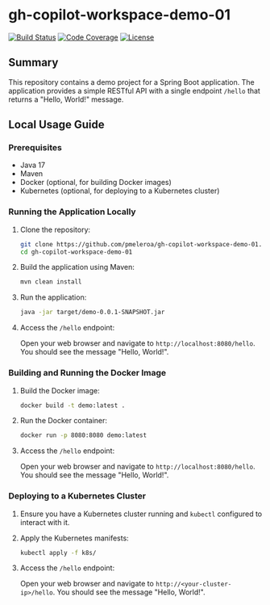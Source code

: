 # gh-copilot-workspace-demo-01

[![Build Status](https://github.com/pmeleroa/gh-copilot-workspace-demo-01/actions/workflows/ci.yml/badge.svg)](https://github.com/pmeleroa/gh-copilot-workspace-demo-01/actions/workflows/ci.yml)
[![Code Coverage](https://img.shields.io/codecov/c/github/pmeleroa/gh-copilot-workspace-demo-01)](https://codecov.io/gh/pmeleroa/gh-copilot-workspace-demo-01)
[![License](https://img.shields.io/github/license/pmeleroa/gh-copilot-workspace-demo-01)](https://github.com/pmeleroa/gh-copilot-workspace-demo-01/blob/main/LICENSE)

## Summary

This repository contains a demo project for a Spring Boot application. The application provides a simple RESTful API with a single endpoint `/hello` that returns a "Hello, World!" message.

## Local Usage Guide

### Prerequisites

- Java 17
- Maven
- Docker (optional, for building Docker images)
- Kubernetes (optional, for deploying to a Kubernetes cluster)

### Running the Application Locally

1. Clone the repository:

   ```bash
   git clone https://github.com/pmeleroa/gh-copilot-workspace-demo-01.git
   cd gh-copilot-workspace-demo-01
   ```

2. Build the application using Maven:

   ```bash
   mvn clean install
   ```

3. Run the application:

   ```bash
   java -jar target/demo-0.0.1-SNAPSHOT.jar
   ```

4. Access the `/hello` endpoint:

   Open your web browser and navigate to `http://localhost:8080/hello`. You should see the message "Hello, World!".

### Building and Running the Docker Image

1. Build the Docker image:

   ```bash
   docker build -t demo:latest .
   ```

2. Run the Docker container:

   ```bash
   docker run -p 8080:8080 demo:latest
   ```

3. Access the `/hello` endpoint:

   Open your web browser and navigate to `http://localhost:8080/hello`. You should see the message "Hello, World!".

### Deploying to a Kubernetes Cluster

1. Ensure you have a Kubernetes cluster running and `kubectl` configured to interact with it.

2. Apply the Kubernetes manifests:

   ```bash
   kubectl apply -f k8s/
   ```

3. Access the `/hello` endpoint:

   Open your web browser and navigate to `http://<your-cluster-ip>/hello`. You should see the message "Hello, World!".

